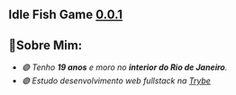 
<h2>Idle Fish Game <a href="https://arisales.github.io/ClickerGamePage/" target="_Blank">0.0.1</a></h2>

<h2>🍇Sobre Mim:</h2>

<ul>
    <em>
        <li> 🟣 Tenho <strong>19 anos</strong> e moro no <strong>interior do Rio de Janeiro</strong>.</li>
        <li> 🟣 Estudo desenvolvimento web fullstack na <a href="https://www.betrybe.com/" target="_Blank">Trybe</a></li>
    </em>
</ul>
